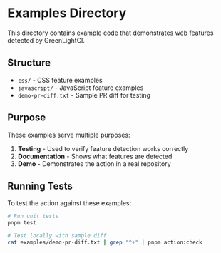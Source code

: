 # Examples Directory

This directory contains example code that demonstrates web features detected by GreenLightCI.

## Structure

- `css/` - CSS feature examples
- `javascript/` - JavaScript feature examples
- `demo-pr-diff.txt` - Sample PR diff for testing

## Purpose

These examples serve multiple purposes:

1. **Testing** - Used to verify feature detection works correctly
2. **Documentation** - Shows what features are detected
3. **Demo** - Demonstrates the action in a real repository

## Running Tests

To test the action against these examples:

```bash
# Run unit tests
pnpm test

# Test locally with sample diff
cat examples/demo-pr-diff.txt | grep "^+" | pnpm action:check
```
